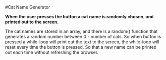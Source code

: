 #Cat Name Generator

**When the user presses the button a cat name is randomly chosen, and
printed out to the screen.**

The cat names are stored in an array, and there is a random() function that generates a random number between 0 - number of cats. So when button is pressed a while-loop will print out the text to the screen, the while-loop will reset every time the button is pressed. So that a new name can be printed out each time without refreshing the browser.





